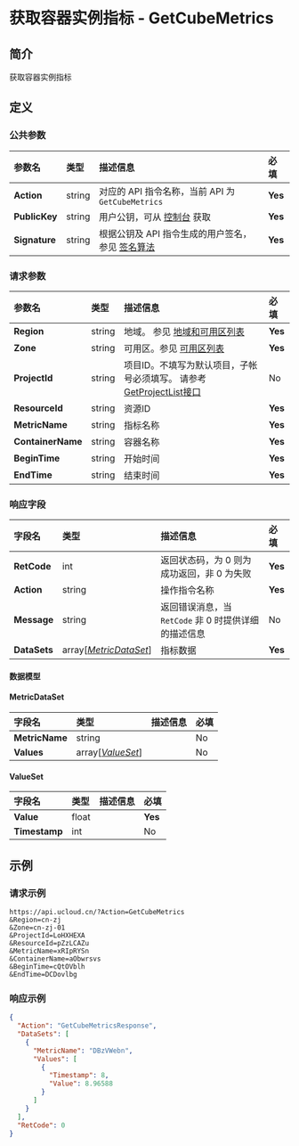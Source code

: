 # 获取容器实例指标 - GetCubeMetrics

## 简介

获取容器实例指标









## 定义

### 公共参数

| 参数名 | 类型 | 描述信息 | 必填 |
|:---|:---|:---|:---|
| **Action**     | string  | 对应的 API 指令名称，当前 API 为 `GetCubeMetrics`                        | **Yes** |
| **PublicKey**  | string  | 用户公钥，可从 [控制台](https://console.ucloud.cn/uapi/apikey) 获取                                             | **Yes** |
| **Signature**  | string  | 根据公钥及 API 指令生成的用户签名，参见 [签名算法](api/summary/signature.md)  | **Yes** |

### 请求参数

| 参数名 | 类型 | 描述信息 | 必填 |
|:---|:---|:---|:---|
| **Region** | string | 地域。 参见 [地域和可用区列表](https://docs.ucloud.cn/api/summary/regionlist) |**Yes**|
| **Zone** | string | 可用区。参见 [可用区列表](https://docs.ucloud.cn/api/summary/regionlist) |**Yes**|
| **ProjectId** | string | 项目ID。不填写为默认项目，子帐号必须填写。 请参考[GetProjectList接口](https://docs.ucloud.cn/api/summary/get_project_list) |No|
| **ResourceId** | string | 资源ID |**Yes**|
| **MetricName** | string | 指标名称 |**Yes**|
| **ContainerName** | string | 容器名称 |**Yes**|
| **BeginTime** | string | 开始时间 |**Yes**|
| **EndTime** | string | 结束时间 |**Yes**|

### 响应字段

| 字段名 | 类型 | 描述信息 | 必填 |
|:---|:---|:---|:---|
| **RetCode** | int | 返回状态码，为 0 则为成功返回，非 0 为失败 |**Yes**|
| **Action** | string | 操作指令名称 |**Yes**|
| **Message** | string | 返回错误消息，当 `RetCode` 非 0 时提供详细的描述信息 |No|
| **DataSets** | array[[*MetricDataSet*](#MetricDataSet)] | 指标数据 |**Yes**|

#### 数据模型


#### MetricDataSet

| 字段名 | 类型 | 描述信息 | 必填 |
|:---|:---|:---|:---|
| **MetricName** | string |  |No|
| **Values** | array[[*ValueSet*](#ValueSet)] |  |No|

#### ValueSet

| 字段名 | 类型 | 描述信息 | 必填 |
|:---|:---|:---|:---|
| **Value** | float |  |**Yes**|
| **Timestamp** | int |  |No|

## 示例

### 请求示例
    
```
https://api.ucloud.cn/?Action=GetCubeMetrics
&Region=cn-zj
&Zone=cn-zj-01
&ProjectId=LoHXHEXA
&ResourceId=pZzLCAZu
&MetricName=xRIpRYSn
&ContainerName=aObwrsvs
&BeginTime=cQtOVblh
&EndTime=DCDovlbg
```

### 响应示例
    
```json
{
  "Action": "GetCubeMetricsResponse",
  "DataSets": [
    {
      "MetricName": "DBzVWebn",
      "Values": [
        {
          "Timestamp": 8,
          "Value": 8.96588
        }
      ]
    }
  ],
  "RetCode": 0
}
```





